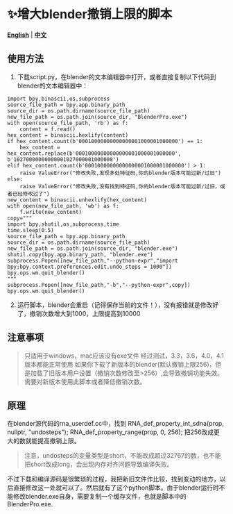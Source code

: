 # ✨增大blender撤销上限的脚本

[**English**](./README_EN.md) | [**中文**](./README.md)

## 使用方法

1. 下载script.py，在blender的文本编辑器中打开，或者直接复制以下代码到blender的文本编辑器中：
```
import bpy,binascii,os,subprocess
source_file_path = bpy.app.binary_path
source_dir = os.path.dirname(source_file_path)
new_file_path = os.path.join(source_dir, "BlenderPro.exe")
with open(source_file_path, 'rb') as f:
    content = f.read()
hex_content = binascii.hexlify(content)
if hex_content.count(b'00010000000000000001000001000000') == 1:
    hex_content = hex_content.replace(b'00010000000000000001000001000000', b'10270000000000001027000001000000')
elif hex_content.count(b'00010000000000000001000001000000') > 1:
    raise ValueError("修改失败,发现多处特征码,你的blender版本可能过新/过旧")
else:
    raise ValueError("修改失败,没有找到特征码,你的blender版本可能过新/过旧，或者已经修改过了")
new_content = binascii.unhexlify(hex_content)
with open(new_file_path, 'wb') as f:
    f.write(new_content)
copy="""
import bpy,shutil,os,subprocess,time
time.sleep(0.5)
source_file_path = bpy.app.binary_path
source_dir = os.path.dirname(source_file_path)
new_file_path = os.path.join(source_dir, "blender.exe")
shutil.copy(bpy.app.binary_path, "blender.exe")
subprocess.Popen([new_file_path,"--python-expr","import bpy;bpy.context.preferences.edit.undo_steps = 1000"])
bpy.ops.wm.quit_blender()
"""
subprocess.Popen([new_file_path,"-b","--python-expr",copy])
bpy.ops.wm.quit_blender()
```

2. 运行脚本，blender会重启（记得保存当前的文件！），没有报错就是修改好了，撤销次数增大到1000，上限提高到10000


## 注意事项
> 只适用于windows，mac应该没有exe文件
> 经过测试，3.3，3.6，4.0，4.1版本都能正常使用
> 如果你下载了新版本的blender(默认撤销上限256)，但是加载了旧版本用户设置（撤销次数修改至>256）,会导致撤销功能失效。需要对新版本使用此脚本或者降低撤销次数。

## 原理
在blender源代码的rna_userdef.cc中，找到
RNA_def_property_int_sdna(prop, nullptr, "undosteps");
RNA_def_property_range(prop, 0, 256);
把256改成更大的数就能提高撤销上限。
> 注意，undosteps的变量类型是short，不能改成超过32767的数，也不能把short改成long，会出现内存对齐问题导致编译失败。

不过下载和编译源码是很繁琐的过程，我把新旧文件作比较，找到变动的地方，以后直接修改这一处就可以了。然后就有了这个python脚本。由于blender运行时不能修改blender.exe自身，需要复制一个缓存文件，也就是脚本中的BlenderPro.exe.
